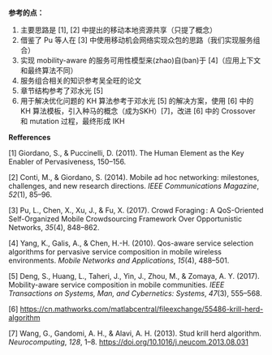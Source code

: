 **参考的点：**

1. 主要思路是 [1], [2] 中提出的移动本地资源共享（只提了概念）
2. 借鉴了 Pu 等人在 [3] 中使用移动机会网络实现众包的思路（我们实现服务组合）
3. 实现 mobility-aware 的服务可用性模型来(zhao)自(ban)于 [4]（应用上下文和最终算法不同）
4. 服务组合相关的知识参考吴全旺的论文
5. 章节结构参考了邓水光 [5]
6. 用于解决优化问题的 KH 算法参考于邓水光 [5] 的解决方案，使用 [6] 中的 KH 算法模板，引入种马的概念（成为SKH）[7]，改进 [6] 中的 Crossover 和 mutation 过程，最终形成 IKH

**Refferences**

[1] Giordano, S., & Puccinelli, D. (2011). The Human Element as the Key Enabler of Pervasiveness, 150–156.

[2] Conti, M., & Giordano, S. (2014). Mobile ad hoc networking: milestones, challenges, and new research directions. *IEEE Communications Magazine*, *52*(1), 85–96.

[3] Pu, L., Chen, X., Xu, J., & Fu, X. (2017). Crowd Foraging : A QoS-Oriented Self-Organized Mobile Crowdsourcing Framework Over Opportunistic Networks, *35*(4), 848–862.

[4] Yang, K., Galis, A., & Chen, H.-H. (2010). Qos-aware service selection algorithms for pervasive service composition in mobile wireless environments. *Mobile Networks and Applications*, *15*(4), 488–501.

[5] Deng, S., Huang, L., Taheri, J., Yin, J., Zhou, M., & Zomaya, A. Y. (2017). Mobility-aware service composition in mobile communities. *IEEE Transactions on Systems, Man, and Cybernetics: Systems*, *47*(3), 555–568.

[6] https://cn.mathworks.com/matlabcentral/fileexchange/55486-krill-herd-algorithm

[7] Wang, G., Gandomi, A. H., & Alavi, A. H. (2013). Stud krill herd algorithm. *Neurocomputing*, *128*, 1–8. https://doi.org/10.1016/j.neucom.2013.08.031